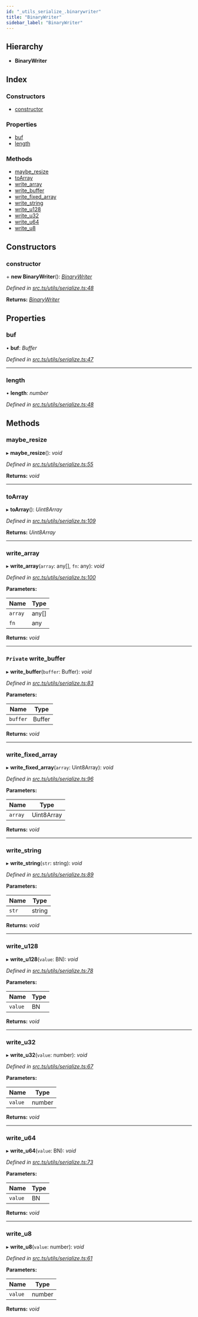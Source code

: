 ```yaml
---
id: "_utils_serialize_.binarywriter"
title: "BinaryWriter"
sidebar_label: "BinaryWriter"
---
```


## Hierarchy

* **BinaryWriter**

## Index

### Constructors

* [constructor](_utils_serialize_.binarywriter.md#constructor)

### Properties

* [buf](_utils_serialize_.binarywriter.md#buf)
* [length](_utils_serialize_.binarywriter.md#length)

### Methods

* [maybe_resize](_utils_serialize_.binarywriter.md#maybe_resize)
* [toArray](_utils_serialize_.binarywriter.md#toarray)
* [write_array](_utils_serialize_.binarywriter.md#write_array)
* [write_buffer](_utils_serialize_.binarywriter.md#private-write_buffer)
* [write_fixed_array](_utils_serialize_.binarywriter.md#write_fixed_array)
* [write_string](_utils_serialize_.binarywriter.md#write_string)
* [write_u128](_utils_serialize_.binarywriter.md#write_u128)
* [write_u32](_utils_serialize_.binarywriter.md#write_u32)
* [write_u64](_utils_serialize_.binarywriter.md#write_u64)
* [write_u8](_utils_serialize_.binarywriter.md#write_u8)

## Constructors

###  constructor

\+ **new BinaryWriter**(): *[BinaryWriter](_utils_serialize_.binarywriter.md)*

*Defined in [src.ts/utils/serialize.ts:48](https://github.com/nearprotocol/nearlib/blob/fe97eb6/src.ts/utils/serialize.ts#L48)*

**Returns:** *[BinaryWriter](_utils_serialize_.binarywriter.md)*

## Properties

###  buf

• **buf**: *Buffer*

*Defined in [src.ts/utils/serialize.ts:47](https://github.com/nearprotocol/nearlib/blob/fe97eb6/src.ts/utils/serialize.ts#L47)*

___

###  length

• **length**: *number*

*Defined in [src.ts/utils/serialize.ts:48](https://github.com/nearprotocol/nearlib/blob/fe97eb6/src.ts/utils/serialize.ts#L48)*

## Methods

###  maybe_resize

▸ **maybe_resize**(): *void*

*Defined in [src.ts/utils/serialize.ts:55](https://github.com/nearprotocol/nearlib/blob/fe97eb6/src.ts/utils/serialize.ts#L55)*

**Returns:** *void*

___

###  toArray

▸ **toArray**(): *Uint8Array*

*Defined in [src.ts/utils/serialize.ts:109](https://github.com/nearprotocol/nearlib/blob/fe97eb6/src.ts/utils/serialize.ts#L109)*

**Returns:** *Uint8Array*

___

###  write_array

▸ **write_array**(`array`: any[], `fn`: any): *void*

*Defined in [src.ts/utils/serialize.ts:100](https://github.com/nearprotocol/nearlib/blob/fe97eb6/src.ts/utils/serialize.ts#L100)*

**Parameters:**

Name | Type |
------ | ------ |
`array` | any[] |
`fn` | any |

**Returns:** *void*

___

### `Private` write_buffer

▸ **write_buffer**(`buffer`: Buffer): *void*

*Defined in [src.ts/utils/serialize.ts:83](https://github.com/nearprotocol/nearlib/blob/fe97eb6/src.ts/utils/serialize.ts#L83)*

**Parameters:**

Name | Type |
------ | ------ |
`buffer` | Buffer |

**Returns:** *void*

___

###  write_fixed_array

▸ **write_fixed_array**(`array`: Uint8Array): *void*

*Defined in [src.ts/utils/serialize.ts:96](https://github.com/nearprotocol/nearlib/blob/fe97eb6/src.ts/utils/serialize.ts#L96)*

**Parameters:**

Name | Type |
------ | ------ |
`array` | Uint8Array |

**Returns:** *void*

___

###  write_string

▸ **write_string**(`str`: string): *void*

*Defined in [src.ts/utils/serialize.ts:89](https://github.com/nearprotocol/nearlib/blob/fe97eb6/src.ts/utils/serialize.ts#L89)*

**Parameters:**

Name | Type |
------ | ------ |
`str` | string |

**Returns:** *void*

___

###  write_u128

▸ **write_u128**(`value`: BN): *void*

*Defined in [src.ts/utils/serialize.ts:78](https://github.com/nearprotocol/nearlib/blob/fe97eb6/src.ts/utils/serialize.ts#L78)*

**Parameters:**

Name | Type |
------ | ------ |
`value` | BN |

**Returns:** *void*

___

###  write_u32

▸ **write_u32**(`value`: number): *void*

*Defined in [src.ts/utils/serialize.ts:67](https://github.com/nearprotocol/nearlib/blob/fe97eb6/src.ts/utils/serialize.ts#L67)*

**Parameters:**

Name | Type |
------ | ------ |
`value` | number |

**Returns:** *void*

___

###  write_u64

▸ **write_u64**(`value`: BN): *void*

*Defined in [src.ts/utils/serialize.ts:73](https://github.com/nearprotocol/nearlib/blob/fe97eb6/src.ts/utils/serialize.ts#L73)*

**Parameters:**

Name | Type |
------ | ------ |
`value` | BN |

**Returns:** *void*

___

###  write_u8

▸ **write_u8**(`value`: number): *void*

*Defined in [src.ts/utils/serialize.ts:61](https://github.com/nearprotocol/nearlib/blob/fe97eb6/src.ts/utils/serialize.ts#L61)*

**Parameters:**

Name | Type |
------ | ------ |
`value` | number |

**Returns:** *void*
